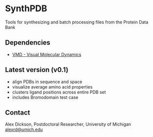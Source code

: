 # SynthPDB
Tools for synthesizing and batch processing files from the Protein Data Bank

## Dependencies
-  <a href="http://www.ks.uiuc.edu/Development/Download/download.cgi?PackageName=VMD">VMD - Visual Molecular Dynamics</a> 

## Latest version (v0.1)
-  align PDBs in sequence and space
-  visualize average amino acid properties
-  clusters ligand positions across entire PDB set
-  includes Bromodomain test case

## Contact
Alex Dickson, Postdoctoral Researcher, University of Michigan
alexrd@umich.edu
